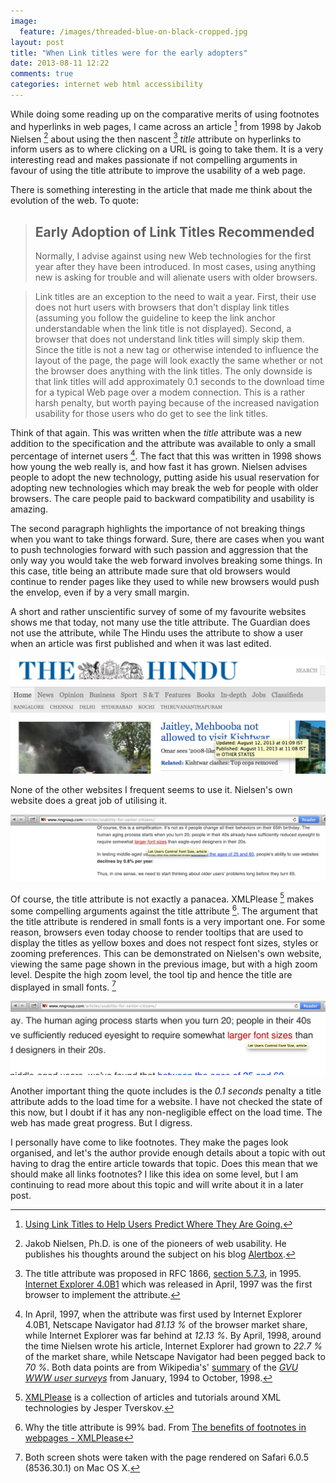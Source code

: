 ```yaml
---
image:
  feature: /images/threaded-blue-on-black-cropped.jpg
layout: post
title: "When Link titles were for the early adopters"
date: 2013-08-11 12:22
comments: true
categories: internet web html accessibility
---
```


While doing some reading up on the comparative merits of using footnotes and hyperlinks in web pages, I came across an article [^1] from 1998 by Jakob Nielsen [^2] about using the then nascent [^3] _title_ attribute on hyperlinks to inform users as to where clicking on a URL is going to take them. It is a very interesting read and makes passionate if not compelling arguments in favour of using the title attribute to improve the usability of a web page.

There is something interesting in the article that made me think about the evolution of the web. To quote:

> ## Early Adoption of Link Titles Recommended
> Normally, I advise against using new Web technologies for the first year after they have been introduced. In most cases, using anything new is asking for trouble and will alienate users with older browsers.

> Link titles are an exception to the need to wait a year. First, their use does not hurt users with browsers that don't display link titles (assuming you follow the guideline to keep the link anchor understandable when the link title is not displayed). Second, a browser that does not understand link titles will simply skip them. Since the title is not a new tag or otherwise intended to influence the layout of the page, the page will look exactly the same whether or not the browser does anything with the link titles. The only downside is that link titles will add approximately 0.1 seconds to the download time for a typical Web page over a modem connection. This is a rather harsh penalty, but worth paying because of the increased navigation usability for those users who do get to see the link titles.

<!--more-->

Think of that again. This was written when the _title_ attribute was a new addition to the specification and the attribute was available to only a small percentage of internet users [^4]. The fact that this was written in 1998 shows how young the web really is, and how fast it has grown. Nielsen advises people to adopt the new technology, putting aside his usual reservation for adopting new technologies which may break the web for people with older browsers. The care people paid to backward compatibility and usability is amazing.

The second paragraph highlights the importance of not breaking things when you want to take things forward. Sure, there are cases when you want to push technologies forward with such passion and aggression that the only way you would take the web forward involves breaking some things. In this case, title being an attribute made sure that old browsers would continue to render pages like they used to while new browsers would push the envelop, even if by a very small margin.

A short and rather unscientific survey of some of my favourite websites shows me that today, not many use the title attribute. The Guardian does not use the attribute, while The Hindu uses the attribute to show a user when an article was first published and when it was last edited.

![The Hindu adds a title with time stamps of when an article was created and edited](/images/the_hindu_title_tooltip.png "The Hindu shows title for hyperlinks")

None of the other websites I frequent seems to use it. Nielsen's own website does a great job of utilising it.

![Nielsen's blog Alertbox adds a title for links](/images/nielsen_title_tooltip_original_size.png "Nielsen's blog Alertbox shows title for hyperlinks")

Of course, the title attribute is not exactly a panacea. XMLPlease [^5] makes some compelling arguments against the title attribute [^6]. The argument that the title attribute is rendered in small fonts is a very important one. For some reason, browsers even today choose to render tooltips that are used to display the titles as yellow boxes and does not respect font sizes, styles or zooming preferences. This can be demonstrated on Nielsen's own website, viewing the same page shown in the previous image, but with a high zoom level. Despite the high zoom level, the tool tip and hence the title are displayed in small fonts. [^7]

![Tooltip boxes does not change size when a web page is zoomed in](/images/nielsen_title_tooltip_zoom.png "Nielsen's Alertbox shows tooltip boxes does not change size when a web page is zoomed in.")

Another important thing the quote includes is the _0.1 seconds_ penalty a title attribute adds to the load time for a website. I have not checked the state of this now, but I doubt if it has any non-negligible effect on the load time. The web has made great progress. But I digress.

I personally have come to like footnotes. They make the pages look organised, and let's the author provide enough details about a topic with out having to drag the entire article towards that topic. Does this mean that we should make all links footnotes? I like this idea on some level, but I am continuing to read more about this topic and will write about it in a later post.

[^1]: [Using Link Titles to Help Users Predict Where They Are Going.](http://www.nngroup.com/articles/using-link-titles-to-help-users-predict-where-they-are-going/)
[^2]: Jakob Nielsen, Ph.D. is one of the pioneers of web usability. He publishes his thoughts around the subject on his blog [Alertbox](http://www.nngroup.com/articles/).
[^3]: The title attribute was proposed in RFC 1866, [section 5.7.3](https://tools.ietf.org/html/rfc1866#section-5.7), in 1995. [Internet Explorer 4.0B1](http://www.blooberry.com/indexdot/html/supportkey/a.htm) which was released in April, 1997 was the first browser to implement the attribute.
[^4]: In April, 1997, when the attribute was first used by Internet Explorer 4.0B1, Netscape Navigator had _81.13 %_ of the browser market share, while Internet Explorer was far behind at _12.13 %_. By April, 1998, around the time Nielsen wrote his article, Internet Explorer had grown to _22.7 %_ of the market share, while Netscape Navigator had been pegged back to _70 %_. Both data points are from Wikipedia's' [summary](https://en.wikipedia.org/wiki/Usage_share_of_web_browsers#Reports_from_before_year_2000) of the [_GVU WWW user surveys_](http://www.cc.gatech.edu/gvu/user_surveys/) from January, 1994 to October, 1998.
[^5]: [XMLPlease](http://www.xmlplease.com/) is a collection of articles and tutorials around XML technologies by Jesper Tverskov.
[^6]: Why the title attribute is 99% bad. From [The benefits of footnotes in webpages - XMLPlease](http://www.xmlplease.com/footnotes#s1.)
[^7]: Both screen shots were taken with the page rendered on Safari 6.0.5 (8536.30.1) on Mac OS X.